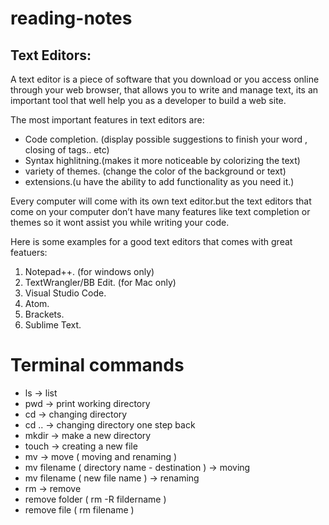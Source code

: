 # reading-notes


## **Text Editors:**

A text editor is a piece of software that you download  or you access online through your web browser, that
allows you to write and manage text, its an important tool that well help you as a developer to build a web site.

The most important features in text editors are: 
* Code completion. (display possible suggestions to finish your word , closing of tags.. etc)
* Syntax highlitning.(makes it more noticeable by colorizing the text)
* variety of themes. (change the color of the background or text)
* extensions.(u have the ability to add functionality as you need it.)

Every computer will come with its own text editor.but the text editors that come on your computer don’t have many features like text completion or themes
so it wont assist you while writing your code.

Here is some examples for a good text editors that comes with great featuers:
1. Notepad++. (for windows only)
2. TextWrangler/BB Edit. (for Mac only)
3. Visual Studio Code.
4. Atom.
5. Brackets.
6. Sublime Text.



# Terminal commands 

* ls -> list
* pwd -> print working directory
* cd -> changing directory
* cd .. -> changing directory one step back
* mkdir -> make a new directory
* touch -> creating a new file
* mv -> move ( moving and renaming )
* mv filename ( directory name - destination ) -> moving
* mv filename ( new file name ) -> renaming
* rm -> remove
* remove folder ( rm -R fildername )
* remove file ( rm filename )

